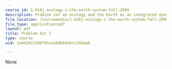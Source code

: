 ```yaml
---
course_id: 1-018j-ecology-i-the-earth-system-fall-2009
description: Problem set on ecology and the Earth as an integrated dynamic system.
file_location: /coursemedia/1-018j-ecology-i-the-earth-system-fall-2009/1a442d21306795ca1b8bb4ebcc244aab_MIT1_018JF09_hw2.pdf
file_type: application/pdf
layout: pdf
title: Problem Set 2
type: course
uid: 1a442d21306795ca1b8bb4ebcc244aab

---
```

None